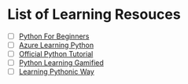 # List of Learning Resouces

- [ ] [Python For Beginners](https://learn.microsoft.com/en-us/training/paths/beginner-python/)
- [ ] [Azure Learning Python](https://learn.microsoft.com/en-us/training/modules/intro-to-python/)  
- [ ] [Official Python Tutorial](https://docs.python.org/3/tutorial/)
- [ ] [Python Learning Gamified](https://vscodeedu.com/)
- [ ] [Learning Pythonic Way](https://docs.python-guide.org/writing/style/)